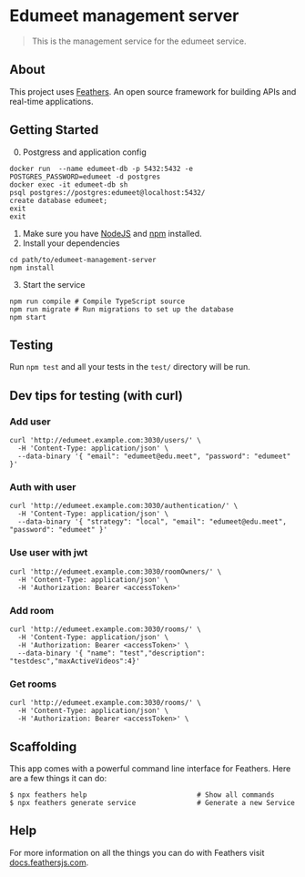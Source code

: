 # Edumeet management server

> This is the management service for the edumeet service.

## About

This project uses [Feathers](http://feathersjs.com). An open source framework for building APIs and real-time applications.

## Getting Started

0. Postgress and application config 
```
docker run  --name edumeet-db -p 5432:5432 -e POSTGRES_PASSWORD=edumeet -d postgres
docker exec -it edumeet-db sh
psql postgres://postgres:edumeet@localhost:5432/
create database edumeet;
exit
exit
```
1. Make sure you have [NodeJS](https://nodejs.org/) and [npm](https://www.npmjs.com/) installed.
2. Install your dependencies
```
cd path/to/edumeet-management-server
npm install
```
3. Start the service
```
npm run compile # Compile TypeScript source
npm run migrate # Run migrations to set up the database
npm start
```

## Testing

Run `npm test` and all your tests in the `test/` directory will be run.

## Dev tips for testing (with curl)

### Add user 
```
curl 'http://edumeet.example.com:3030/users/' \
  -H 'Content-Type: application/json' \
  --data-binary '{ "email": "edumeet@edu.meet", "password": "edumeet" }'
```
### Auth with user 
```
curl 'http://edumeet.example.com:3030/authentication/' \
  -H 'Content-Type: application/json' \
  --data-binary '{ "strategy": "local", "email": "edumeet@edu.meet", "password": "edumeet" }'
```
### Use user with jwt
```
curl 'http://edumeet.example.com:3030/roomOwners/' \
  -H 'Content-Type: application/json' \
  -H 'Authorization: Bearer <accessToken>' 
```
### Add room
```
curl 'http://edumeet.example.com:3030/rooms/' \
  -H 'Content-Type: application/json' \
  -H 'Authorization: Bearer <accessToken>' \
  --data-binary '{ "name": "test","description": "testdesc","maxActiveVideos":4}'
```
### Get rooms
```
curl 'http://edumeet.example.com:3030/rooms/' \
  -H 'Content-Type: application/json' \
  -H 'Authorization: Bearer <accessToken>' \
```


## Scaffolding

This app comes with a powerful command line interface for Feathers. Here are a few things it can do:

```
$ npx feathers help                           # Show all commands
$ npx feathers generate service               # Generate a new Service
```

## Help

For more information on all the things you can do with Feathers visit [docs.feathersjs.com](http://docs.feathersjs.com).
